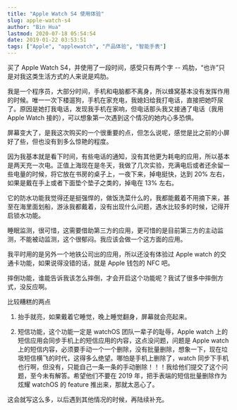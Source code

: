 ```yaml
---
title: "Apple Watch S4 使用体验"
slug: apple-watch-s4
author: "Bin Hua"
lastmod: 2020-07-18 05:54:54
date: 2019-01-22 03:53:51
tags: ["Apple", "applewatch", "产品体验", "智能手表"]
---
```


买了 Apple Watch S4，并使用了一段时间，感受只有两个字 -- 鸡肋，“也许”只是对我这类生活方式的人来说是鸡肋。

我是一个程序员，大部分时间，手机和电脑都不离身，所以蜂窝基本没有发挥作用的时候。唯一一次下楼遛狗，手机在家充电，我媳妇给我打电话，直接把她吓尿了。原因是她打我电话，发现我手机在家响，但电话那头我又接通了电话（我用 Apple Watch 接的），可以想象第一次遇到这个情况的她内心多恐惧。

屏幕变大了，是我这次购买的一个很重要的点，但怎么说呢，感觉是比之前的小屏好了些，但也没有到多么惊艳的程度。

因为我基本就是看下时间，有些电话的通知，没有其他更为耗电的应用，所以基本是两天充一次电。正值上海现在是冬天，我做了几次实验，充满电后或者还余留一些电量的时候，将它放在书房的桌子上，一夜下来，掉电挺快，达到 20% 左右，如果是戴在手上或者下面垫个垫子之类的，掉电在 13% 左右。

它的防水功能我觉得还是挺强悍的，做饭洗菜什么的，我都能戴着不用摘下来，甚至在海里面划船，游泳我都戴着，没有出现什么问题，遇水比较多的时候，记得开启锁水功能。

睡眠监测，很可惜，这需要借助第三方的应用，更可惜的是目前第三方的主动监测，不能被动监测，这个很郁闷。我应该会做一个这方面的应用。

我平时用的是另外一个地铁公司出的应用，所以还没有体验过 Apple watch 的交通卡功能，如果说得没错的话，就是 Apple 钱包的 NFC 吧。

摔倒功能，谁能告诉我该怎么摔倒，才会开启这个功能呢？我试了很多中摔倒方式，没反应啊。

比较糟糕的两点

1. 抬手就亮，如果戴着它睡觉，晚上睡觉翻身，屏幕就会亮起来。

2. 短信功能，这个功能一定是 watchOS 团队一辈子的耻辱，Apple watch 上的短信应用会同步手机上的短信应用的内容，这点没问题，问题是 Apple watch 上的短信内容，必须要手动一个一个删除，没有批量删除，想象一下，现在垃圾短信横飞的时代，这得多么绝望。哪怕是手机上删除了，watch 同步下手机也行啊，但没有，只能自己一条一条的手动删除！！！我给他们提交了这个问题，至今未有解答。希望他们不要在 2019 年，把手表端的短信批量删除作为炫耀 watchOS 的 feature 推出来，那就太恶心了。

这会就写这么多，以后遇到其他情况的时候，再陆续补充。

